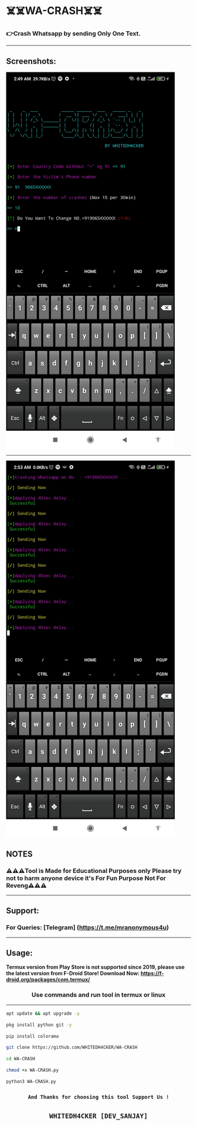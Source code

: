 # ☠️☠️WA-CRASH☠️☠️

### 👉Crash Whatsapp by  sending Only One Text.
***

## Screenshots:
![App Screenshot](https://github.com/WHITEDH4CKER/WA-CRASH/blob/main/Screenshots/Screenshot_1.jpg) 
***
![App Screenshot](https://github.com/WHITEDH4CKER/WA-CRASH/blob/main/Screenshots/Screenshot_2.jpg)

## NOTES
   ### ⚠️⚠️⚠️Tool is Made for Educational Purposes only Please try not to harm anyone device it's For Fun Purpose Not For Reveng⚠️⚠️⚠️
   ***
   


## Support: 
   ### For Queries: [Telegram] (https://t.me/mranonymous4u)
   ***


## Usage:
 ****Termux version from Play Store is not supported since 2019, please use the latest version from F-Droid Store!
Download Now:  https://f-droid.org/packages/com.termux/****


### <p align="center">Use commands and run tool in termux or linux
***
```bash
apt update && apt upgrade -y
```
```bash
pkg install python git -y
```
```bash
pip install colorama
```
```bash
git clone https://github.com/WHITEDH4CKER/WA-CRASH
```
```bash
cd WA-CRASH
```
```bash
chmod +x WA-CRASH.py
```
```bash
python3 WA-CRASH.py
```
### <p align="center">```And Thanks for choosing this tool Support Us !```

## <p align="center">```WHITEDH4CKER [DEV_SANJAY]```
